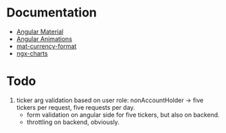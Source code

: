 
# Documentation

- [Angular Material](https://material.angular.io/) <br>
- [Angular Animations](https://angular.io/guide/animations)<br>
- [mat-currency-format](https://www.npmjs.com/package/mat-currency-format)<br>
- [ngx-charts](https://swimlane.gitbook.io/ngx-charts/)<br>

# Todo

1. ticker arg validation based on user role: nonAccountHolder -> five tickers per request, five requests per day.
    - form validation on angular side for five tickers, but also on backend.
    - throttling on backend, obviously.